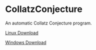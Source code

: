 # CollatzConjecture

An automatic Collatz Conjecture program.

[Linux Download](https://github.com/ErikRoda/CollatzConjecture/releases/download/1.0.0/collatzConjecture)

[Windows Download](https://github.com/ErikRoda/CollatzConjecture/releases/download/1.0.0/collatzConjecture.exe)
